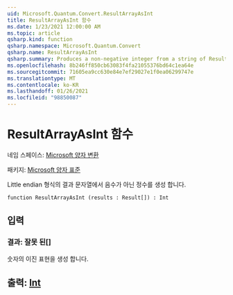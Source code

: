 ```yaml
---
uid: Microsoft.Quantum.Convert.ResultArrayAsInt
title: ResultArrayAsInt 함수
ms.date: 1/23/2021 12:00:00 AM
ms.topic: article
qsharp.kind: function
qsharp.namespace: Microsoft.Quantum.Convert
qsharp.name: ResultArrayAsInt
qsharp.summary: Produces a non-negative integer from a string of Results in little endian format.
ms.openlocfilehash: 8b246ff850cb63083f4fa21055376bd64c1ea64e
ms.sourcegitcommit: 71605ea9cc630e84e7ef29027e1f0ea06299747e
ms.translationtype: MT
ms.contentlocale: ko-KR
ms.lasthandoff: 01/26/2021
ms.locfileid: "98850087"
---
```

# <a name="resultarrayasint-function"></a>ResultArrayAsInt 함수

네임 스페이스: [Microsoft 양자 변환](xref:Microsoft.Quantum.Convert)

패키지: [Microsoft 양자 표준](https://nuget.org/packages/Microsoft.Quantum.Standard)


Little endian 형식의 결과 문자열에서 음수가 아닌 정수를 생성 합니다.

```qsharp
function ResultArrayAsInt (results : Result[]) : Int
```


## <a name="input"></a>입력

### <a name="results--__invalidresult__"></a>결과: __잘못 <Result> 된__[]

숫자의 이진 표현을 생성 합니다.



## <a name="output--int"></a>출력: [Int](xref:microsoft.quantum.lang-ref.int)

